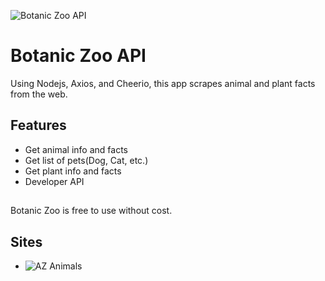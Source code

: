![Botanic Zoo API](https://external-content.duckduckgo.com/iu/?u=https%3A%2F%2Ftse3.mm.bing.net%2Fth%3Fid%3DOIP.aMfBQaNog_5IAGuRmeN6bQHaFl%26pid%3DApi&f=1)
# Botanic Zoo API

Using Nodejs, Axios, and Cheerio, this app scrapes animal and plant facts from the web.

## Features
- Get animal info and facts
- Get list of pets(Dog, Cat, etc.)
- Get plant info and facts
- Developer API

## 
Botanic Zoo is free to use without cost.


## Sites
- ![AZ Animals](https://www.a-z-animals.com)
